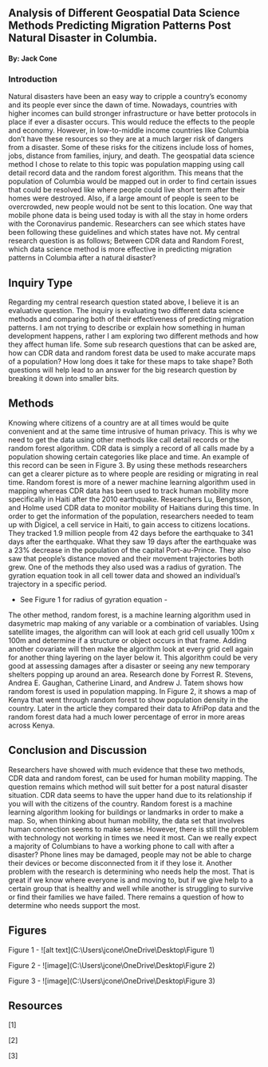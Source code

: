 ## Analysis of Different Geospatial Data Science Methods Predicting Migration Patterns Post Natural Disaster in Columbia. 
#### By: Jack Cone

### **Introduction**

Natural disasters have been an easy way to cripple a country’s economy and its people ever since the dawn of time. Nowadays, countries with higher incomes can build stronger infrastructure or have better protocols in place if ever a disaster occurs. This would reduce the effects to the people and economy. However, in low-to-middle income countries like Columbia don’t have these resources so they are at a much larger risk of dangers from a disaster. Some of these risks for the citizens include loss of homes, jobs, distance from families, injury, and death. The geospatial data science method I chose to relate to this topic was population mapping using call detail record data and the random forest algorithm. This means that the population of Columbia would be mapped out in order to find certain issues that could be resolved like where people could live short term after their homes were destroyed. Also, if a large amount of people is seen to be overcrowded, new people would not be sent to this location. One way that mobile phone data is being used today is with all the stay in home orders with the Coronavirus pandemic. Researchers can see which states have been following these guidelines and which states have not. My central research question is as follows; Between CDR data and Random Forest, which data science method is more effective in predicting migration patterns in Columbia after a natural disaster?
  
## **Inquiry Type** 

Regarding my central research question stated above, I believe it is an evaluative question. The inquiry is evaluating two different data science methods and comparing both of their effectiveness of predicting migration patterns. I am not trying to describe or explain how something in human development happens, rather I am exploring two different methods and how they affect human life. Some sub research questions that can be asked are, how can CDR data and random forest data be used to make accurate maps of a population? How long does it take for these maps to take shape? Both questions will help lead to an answer for the big research question by breaking it down into smaller bits. 
  
## **Methods** 

Knowing where citizens of a country are at all times would be quite convenient and at the same time intrusive of human privacy. This is why we need to get the data using other methods like call detail records or the random forest algorithm. CDR data is simply a record of all calls made by a population showing certain categories like place and time. An example of this record can be seen in Figure 3. By using these methods researchers can get a clearer picture as to where people are residing or migrating in real time. Random forest is more of a newer machine learning algorithm used in mapping whereas CDR data has been used to track human mobility more specifically in Haiti after the 2010 earthquake. Researchers Lu, Bengtsson, and Holme used CDR data to monitor mobility of Haitians during this time. In order to get the information of the population, researchers needed to team up with Digicel, a cell service in Haiti, to gain access to citizens locations. They tracked 1.9 million people from 42 days before the earthquake to 341 days after the earthquake. What they saw 19 days after the earthquake was a 23% decrease in the population of the capital Port-au-Prince. They also saw that people’s distance moved and their movement trajectories both grew. One of the methods they also used was a radius of gyration. The gyration equation took in all cell tower data and showed an individual’s trajectory in a specific period. 
  
-	See Figure 1 for radius of gyration equation -

The other method, random forest, is a machine learning algorithm used in dasymetric map making of any variable or a combination of variables. Using satellite images, the algorithm can will look at each grid cell usually 100m x 100m and determine if a structure or object occurs in that frame. Adding another covariate will then make the algorithm look at every grid cell again for another thing layering on the layer below it. This algorithm could be very good at assessing damages after a disaster or seeing any new temporary shelters popping up around an area. Research done by Forrest R. Stevens, Andrea E. Gaughan, Catherine Linard, and Andrew J. Tatem shows how random forest is used in population mapping. In Figure 2, it shows a map of Kenya that went through random forest to show population density in the country. Later in the article they compared their data to AfriPop data and the random forest data had a much lower percentage of error in more areas across Kenya.  

## **Conclusion and Discussion**

Researchers have showed with much evidence that these two methods, CDR data and random forest, can be used for human mobility mapping. The question remains which method will suit better for a post natural disaster situation. CDR data seems to have the upper hand due to its relationship if you will with the citizens of the country. Random forest is a machine learning algorithm looking for buildings or landmarks in order to make a map. So, when thinking about human mobility, the data set that involves human connection seems to make sense. However, there is still the problem with technology not working in times we need it most. Can we really expect a majority of Columbians to have a working phone to call with after a disaster? Phone lines may be damaged, people may not be able to charge their devices or become disconnected from it if they lose it. Another problem with the research is determining who needs help the most. That is great if we know where everyone is and moving to, but if we give help to a certain group that is healthy and well while another is struggling to survive or find their families we have failed. There remains a question of how to determine who needs support the most.
  
## **Figures**

Figure 1 - 
![alt text](C:\Users\jcone\OneDrive\Desktop\Figure 1)

Figure 2 - ![image](C:\Users\jcone\OneDrive\Desktop\Figure 2)

Figure 3 - ![image](C:\Users\jcone\OneDrive\Desktop\Figure 3)

## **Resources**

[1]

[2]

[3]
